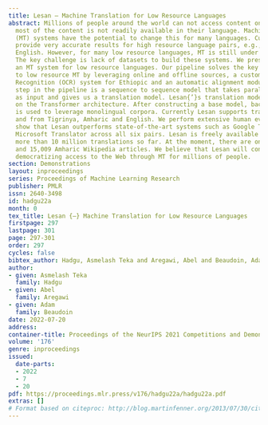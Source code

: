```yaml
---
title: Lesan – Machine Translation for Low Resource Languages
abstract: Millions of people around the world can not access content on the Web because
  most of the content is not readily available in their language. Machine translation
  (MT) systems have the potential to change this for many languages. Current MT systems
  provide very accurate results for high resource language pairs, e.g., German and
  English. However, for many low resource languages, MT is still under active research.
  The key challenge is lack of datasets to build these systems. We present Lesan (https://lesan.ai/),
  an MT system for low resource languages. Our pipeline solves the key bottleneck
  to low resource MT by leveraging online and offline sources, a custom Optical Character
  Recognition (OCR) system for Ethiopic and an automatic alignment module. The final
  step in the pipeline is a sequence to sequence model that takes parallel corpus
  as input and gives us a translation model. Lesan{’}s translation model is based
  on the Transformer architecture. After constructing a base model, back translation
  is used to leverage monolingual corpora. Currently Lesan supports translation to
  and from Tigrinya, Amharic and English. We perform extensive human evaluation and
  show that Lesan outperforms state-of-the-art systems such as Google Translate and
  Microsoft Translator across all six pairs. Lesan is freely available and has served
  more than 10 million translations so far. At the moment, there are only 217 Tigrinya
  and 15,009 Amharic Wikipedia articles. We believe that Lesan will contribute towards
  democratizing access to the Web through MT for millions of people.
section: Demonstrations
layout: inproceedings
series: Proceedings of Machine Learning Research
publisher: PMLR
issn: 2640-3498
id: hadgu22a
month: 0
tex_title: Lesan {–} Machine Translation for Low Resource Languages
firstpage: 297
lastpage: 301
page: 297-301
order: 297
cycles: false
bibtex_author: Hadgu, Asmelash Teka and Aregawi, Abel and Beaudoin, Adam
author:
- given: Asmelash Teka
  family: Hadgu
- given: Abel
  family: Aregawi
- given: Adam
  family: Beaudoin
date: 2022-07-20
address:
container-title: Proceedings of the NeurIPS 2021 Competitions and Demonstrations Track
volume: '176'
genre: inproceedings
issued:
  date-parts:
  - 2022
  - 7
  - 20
pdf: https://proceedings.mlr.press/v176/hadgu22a/hadgu22a.pdf
extras: []
# Format based on citeproc: http://blog.martinfenner.org/2013/07/30/citeproc-yaml-for-bibliographies/
---
```

